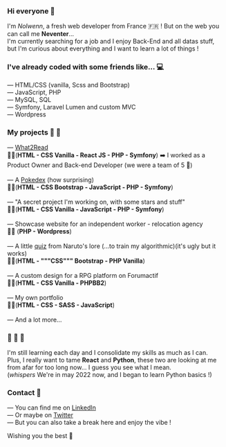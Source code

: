 ### Hi everyone 👋

I'm *Nolwenn*, a fresh web developer from France 🇫🇷 ! But on the web you can call me **Neventer**…<br>
I'm currently searching for a job and I enjoy Back-End and all datas stuff, but I'm curious about everything and I want to learn a lot of things !

### I've already coded with some friends like… 💻

— HTML/CSS (vanilla, Scss and Bootstrap)<br>
— JavaScript, PHP<br>
— MySQL, SQL<br>
— Symfony, Laravel Lumen and custom MVC<br>
— Wordpress<br>

### My projects 🚧 🔨

— [What2Read](https://github.com/nolwenn-br/what2read-overview)<br>
🔨🔨(**HTML - CSS Vanilla - React JS - PHP - Symfony**) ➡️ I worked as a Product Owner and Back-end Developer (we were a team of 5 :muscle:)<br><br>
— A [Pokedex](https://github.com/nolwenn-br/pokedex-overview) (how surprising)<br>
🔨🔨(**HTML - CSS Bootstrap - JavaScript - PHP - Symfony**)<br><br>
— "A secret project I'm working on, with some stars and stuff" <br>
🔨🚧(**HTML - CSS Vanilla - JavaScript - PHP - Symfony**)<br><br>
— Showcase website for an independent worker - relocation agency <br>
🔨🚧 (**PHP - Wordpress**)<br><br>
— A little [quiz](https://github.com/nolwenn-br/naruto-quiz) from Naruto's lore (...to train my algorithmic)(it's ugly but it works) <br>
🔨🔨(**HTML - """CSS""" Bootstrap - PHP Vanilla**)<br><br>
— A custom design for a RPG platform on Forumactif <br>
🔨🚧(**HTML - CSS Vanilla - PHPBB2**)<br><br>
— My own portfolio <br>
🔨🚧(**HTML - CSS - SASS - JavaScript**)<br><br>
— And a lot more…<br>

### 🌱 🌱 🌱

I'm still learning each day and I consolidate my skills as much as I can.<br>
Plus, I really want to tame **React** and **Python**, these two are looking at me from afar for too long now… I guess you see what I mean.<br>
(*whispers* We're in may 2022 now, and I began to learn Python basics !)

### Contact 📨

— You can find me on [LinkedIn](https://www.linkedin.com/in/nolwenn-bourreau-26b144172)<br>
— Or maybe on [Twitter](https://twitter.com/NeventerCode)<br>
— But you can also take a break here and enjoy the vibe !<br>

Wishing you the best 🚀

